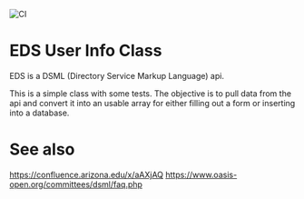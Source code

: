 ![CI](https://github.com/greenbicycle/enterprise-directory-service/workflows/CI/badge.svg)

# EDS User Info Class

EDS is a DSML (Directory Service Markup Language) api.

This is a simple class with some tests. The objective is to pull data from the api 
and convert it into an usable array for either filling out a form or inserting 
into a database.


# See also
https://confluence.arizona.edu/x/aAXjAQ
https://www.oasis-open.org/committees/dsml/faq.php 
